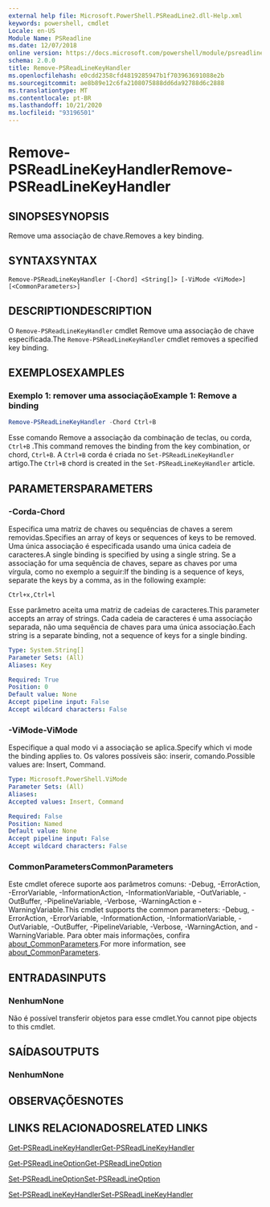 ```yaml
---
external help file: Microsoft.PowerShell.PSReadLine2.dll-Help.xml
keywords: powershell, cmdlet
Locale: en-US
Module Name: PSReadline
ms.date: 12/07/2018
online version: https://docs.microsoft.com/powershell/module/psreadline/remove-psreadlinekeyhandler?view=powershell-5.1&WT.mc_id=ps-gethelp
schema: 2.0.0
title: Remove-PSReadLineKeyHandler
ms.openlocfilehash: e0cdd2358cfd4819285947b1f703963691088e2b
ms.sourcegitcommit: ae8b89e12c6fa2108075888dd6da92788d6c2888
ms.translationtype: MT
ms.contentlocale: pt-BR
ms.lasthandoff: 10/21/2020
ms.locfileid: "93196501"
---
```

# <span data-ttu-id="933c0-103">Remove-PSReadLineKeyHandler</span><span class="sxs-lookup"><span data-stu-id="933c0-103">Remove-PSReadLineKeyHandler</span></span>

## <span data-ttu-id="933c0-104">SINOPSE</span><span class="sxs-lookup"><span data-stu-id="933c0-104">SYNOPSIS</span></span>
<span data-ttu-id="933c0-105">Remove uma associação de chave.</span><span class="sxs-lookup"><span data-stu-id="933c0-105">Removes a key binding.</span></span>

## <span data-ttu-id="933c0-106">SYNTAX</span><span class="sxs-lookup"><span data-stu-id="933c0-106">SYNTAX</span></span>

```
Remove-PSReadLineKeyHandler [-Chord] <String[]> [-ViMode <ViMode>] [<CommonParameters>]
```

## <span data-ttu-id="933c0-107">DESCRIPTION</span><span class="sxs-lookup"><span data-stu-id="933c0-107">DESCRIPTION</span></span>

<span data-ttu-id="933c0-108">O `Remove-PSReadLineKeyHandler` cmdlet Remove uma associação de chave especificada.</span><span class="sxs-lookup"><span data-stu-id="933c0-108">The `Remove-PSReadLineKeyHandler` cmdlet removes a specified key binding.</span></span>

## <span data-ttu-id="933c0-109">EXEMPLOS</span><span class="sxs-lookup"><span data-stu-id="933c0-109">EXAMPLES</span></span>

### <span data-ttu-id="933c0-110">Exemplo 1: remover uma associação</span><span class="sxs-lookup"><span data-stu-id="933c0-110">Example 1: Remove a binding</span></span>

```powershell
Remove-PSReadLineKeyHandler -Chord Ctrl+B
```

<span data-ttu-id="933c0-111">Esse comando Remove a associação da combinação de teclas, ou corda, `Ctrl+B` .</span><span class="sxs-lookup"><span data-stu-id="933c0-111">This command removes the binding from the key combination, or chord, `Ctrl+B`.</span></span> <span data-ttu-id="933c0-112">A `Ctrl+B` corda é criada no `Set-PSReadLineKeyHandler` artigo.</span><span class="sxs-lookup"><span data-stu-id="933c0-112">The `Ctrl+B` chord is created in the `Set-PSReadLineKeyHandler` article.</span></span>

## <span data-ttu-id="933c0-113">PARAMETERS</span><span class="sxs-lookup"><span data-stu-id="933c0-113">PARAMETERS</span></span>

### <span data-ttu-id="933c0-114">-Corda</span><span class="sxs-lookup"><span data-stu-id="933c0-114">-Chord</span></span>

<span data-ttu-id="933c0-115">Especifica uma matriz de chaves ou sequências de chaves a serem removidas.</span><span class="sxs-lookup"><span data-stu-id="933c0-115">Specifies an array of keys or sequences of keys to be removed.</span></span> <span data-ttu-id="933c0-116">Uma única associação é especificada usando uma única cadeia de caracteres.</span><span class="sxs-lookup"><span data-stu-id="933c0-116">A single binding is specified by using a single string.</span></span> <span data-ttu-id="933c0-117">Se a associação for uma sequência de chaves, separe as chaves por uma vírgula, como no exemplo a seguir:</span><span class="sxs-lookup"><span data-stu-id="933c0-117">If the binding is a sequence of keys, separate the keys by a comma, as in the following example:</span></span>

`Ctrl+x,Ctrl+l`

<span data-ttu-id="933c0-118">Esse parâmetro aceita uma matriz de cadeias de caracteres.</span><span class="sxs-lookup"><span data-stu-id="933c0-118">This parameter accepts an array of strings.</span></span> <span data-ttu-id="933c0-119">Cada cadeia de caracteres é uma associação separada, não uma sequência de chaves para uma única associação.</span><span class="sxs-lookup"><span data-stu-id="933c0-119">Each string is a separate binding, not a sequence of keys for a single binding.</span></span>

```yaml
Type: System.String[]
Parameter Sets: (All)
Aliases: Key

Required: True
Position: 0
Default value: None
Accept pipeline input: False
Accept wildcard characters: False
```

### <span data-ttu-id="933c0-120">-ViMode</span><span class="sxs-lookup"><span data-stu-id="933c0-120">-ViMode</span></span>

<span data-ttu-id="933c0-121">Especifique a qual modo vi a associação se aplica.</span><span class="sxs-lookup"><span data-stu-id="933c0-121">Specify which vi mode the binding applies to.</span></span> <span data-ttu-id="933c0-122">Os valores possíveis são: inserir, comando.</span><span class="sxs-lookup"><span data-stu-id="933c0-122">Possible values are: Insert, Command.</span></span>

```yaml
Type: Microsoft.PowerShell.ViMode
Parameter Sets: (All)
Aliases:
Accepted values: Insert, Command

Required: False
Position: Named
Default value: None
Accept pipeline input: False
Accept wildcard characters: False
```

### <span data-ttu-id="933c0-123">CommonParameters</span><span class="sxs-lookup"><span data-stu-id="933c0-123">CommonParameters</span></span>

<span data-ttu-id="933c0-124">Este cmdlet oferece suporte aos parâmetros comuns: -Debug, -ErrorAction, -ErrorVariable, -InformationAction, -InformationVariable, -OutVariable, -OutBuffer, -PipelineVariable, -Verbose, -WarningAction e -WarningVariable.</span><span class="sxs-lookup"><span data-stu-id="933c0-124">This cmdlet supports the common parameters: -Debug, -ErrorAction, -ErrorVariable, -InformationAction, -InformationVariable, -OutVariable, -OutBuffer, -PipelineVariable, -Verbose, -WarningAction, and -WarningVariable.</span></span> <span data-ttu-id="933c0-125">Para obter mais informações, confira [about_CommonParameters](http://go.microsoft.com/fwlink/?LinkID=113216).</span><span class="sxs-lookup"><span data-stu-id="933c0-125">For more information, see [about_CommonParameters](http://go.microsoft.com/fwlink/?LinkID=113216).</span></span>

## <span data-ttu-id="933c0-126">ENTRADAS</span><span class="sxs-lookup"><span data-stu-id="933c0-126">INPUTS</span></span>

### <span data-ttu-id="933c0-127">Nenhum</span><span class="sxs-lookup"><span data-stu-id="933c0-127">None</span></span>

<span data-ttu-id="933c0-128">Não é possível transferir objetos para esse cmdlet.</span><span class="sxs-lookup"><span data-stu-id="933c0-128">You cannot pipe objects to this cmdlet.</span></span>

## <span data-ttu-id="933c0-129">SAÍDAS</span><span class="sxs-lookup"><span data-stu-id="933c0-129">OUTPUTS</span></span>

### <span data-ttu-id="933c0-130">Nenhum</span><span class="sxs-lookup"><span data-stu-id="933c0-130">None</span></span>

## <span data-ttu-id="933c0-131">OBSERVAÇÕES</span><span class="sxs-lookup"><span data-stu-id="933c0-131">NOTES</span></span>

## <span data-ttu-id="933c0-132">LINKS RELACIONADOS</span><span class="sxs-lookup"><span data-stu-id="933c0-132">RELATED LINKS</span></span>

[<span data-ttu-id="933c0-133">Get-PSReadLineKeyHandler</span><span class="sxs-lookup"><span data-stu-id="933c0-133">Get-PSReadLineKeyHandler</span></span>](Get-PSReadLineKeyHandler.md)

[<span data-ttu-id="933c0-134">Get-PSReadLineOption</span><span class="sxs-lookup"><span data-stu-id="933c0-134">Get-PSReadLineOption</span></span>](Get-PSReadLineOption.md)

[<span data-ttu-id="933c0-135">Set-PSReadLineOption</span><span class="sxs-lookup"><span data-stu-id="933c0-135">Set-PSReadLineOption</span></span>](Set-PSReadLineOption.md)

[<span data-ttu-id="933c0-136">Set-PSReadLineKeyHandler</span><span class="sxs-lookup"><span data-stu-id="933c0-136">Set-PSReadLineKeyHandler</span></span>](Set-PSReadLineKeyHandler.md)
